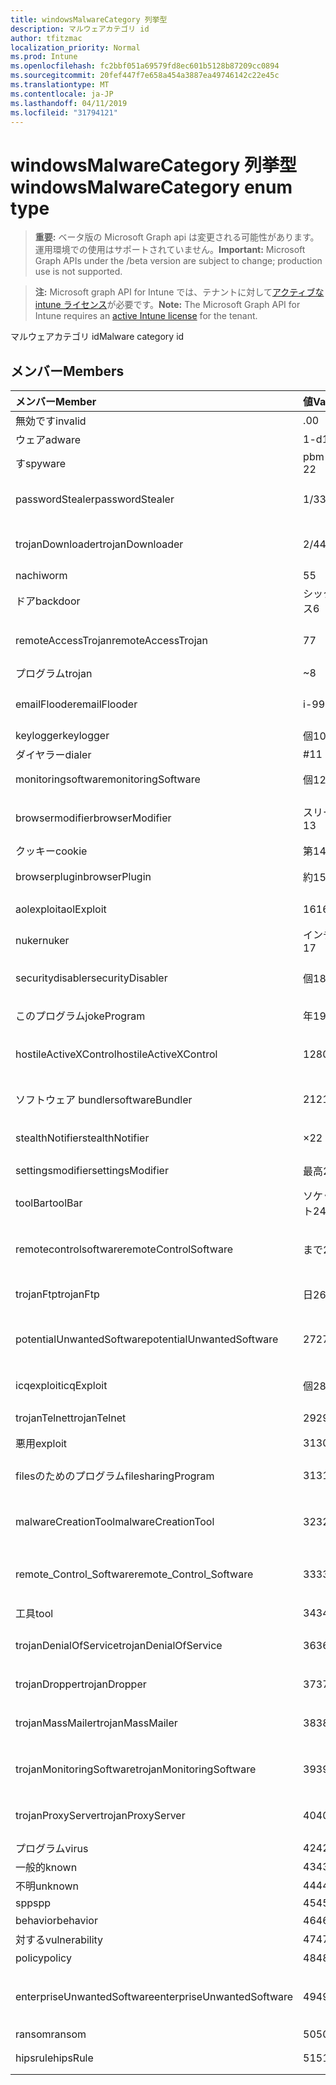 ```yaml
---
title: windowsMalwareCategory 列挙型
description: マルウェアカテゴリ id
author: tfitzmac
localization_priority: Normal
ms.prod: Intune
ms.openlocfilehash: fc2bbf051a69579fd8ec601b5128b87209cc0894
ms.sourcegitcommit: 20fef447f7e658a454a3887ea49746142c22e45c
ms.translationtype: MT
ms.contentlocale: ja-JP
ms.lasthandoff: 04/11/2019
ms.locfileid: "31794121"
---
```

# <a name="windowsmalwarecategory-enum-type"></a><span data-ttu-id="a7412-103">windowsMalwareCategory 列挙型</span><span class="sxs-lookup"><span data-stu-id="a7412-103">windowsMalwareCategory enum type</span></span>

> <span data-ttu-id="a7412-104">**重要:** ベータ版の Microsoft Graph api は変更される可能性があります。運用環境での使用はサポートされていません。</span><span class="sxs-lookup"><span data-stu-id="a7412-104">**Important:** Microsoft Graph APIs under the /beta version are subject to change; production use is not supported.</span></span>

> <span data-ttu-id="a7412-105">**注:** Microsoft graph API for Intune では、テナントに対して[アクティブな intune ライセンス](https://go.microsoft.com/fwlink/?linkid=839381)が必要です。</span><span class="sxs-lookup"><span data-stu-id="a7412-105">**Note:** The Microsoft Graph API for Intune requires an [active Intune license](https://go.microsoft.com/fwlink/?linkid=839381) for the tenant.</span></span>

<span data-ttu-id="a7412-106">マルウェアカテゴリ id</span><span class="sxs-lookup"><span data-stu-id="a7412-106">Malware category id</span></span>

## <a name="members"></a><span data-ttu-id="a7412-107">メンバー</span><span class="sxs-lookup"><span data-stu-id="a7412-107">Members</span></span>
|<span data-ttu-id="a7412-108">メンバー</span><span class="sxs-lookup"><span data-stu-id="a7412-108">Member</span></span>|<span data-ttu-id="a7412-109">値</span><span class="sxs-lookup"><span data-stu-id="a7412-109">Value</span></span>|<span data-ttu-id="a7412-110">説明</span><span class="sxs-lookup"><span data-stu-id="a7412-110">Description</span></span>|
|:---|:---|:---|
|<span data-ttu-id="a7412-111">無効です</span><span class="sxs-lookup"><span data-stu-id="a7412-111">invalid</span></span>|<span data-ttu-id="a7412-112">.0</span><span class="sxs-lookup"><span data-stu-id="a7412-112">0</span></span>|<span data-ttu-id="a7412-113">Invalid</span><span class="sxs-lookup"><span data-stu-id="a7412-113">Invalid</span></span>|
|<span data-ttu-id="a7412-114">ウェア</span><span class="sxs-lookup"><span data-stu-id="a7412-114">adware</span></span>|<span data-ttu-id="a7412-115">1-d</span><span class="sxs-lookup"><span data-stu-id="a7412-115">1</span></span>|<span data-ttu-id="a7412-116">ウェア</span><span class="sxs-lookup"><span data-stu-id="a7412-116">Adware</span></span>|
|<span data-ttu-id="a7412-117">す</span><span class="sxs-lookup"><span data-stu-id="a7412-117">spyware</span></span>|<span data-ttu-id="a7412-118">pbm-2</span><span class="sxs-lookup"><span data-stu-id="a7412-118">2</span></span>|<span data-ttu-id="a7412-119">す</span><span class="sxs-lookup"><span data-stu-id="a7412-119">Spyware</span></span>|
|<span data-ttu-id="a7412-120">passwordStealer</span><span class="sxs-lookup"><span data-stu-id="a7412-120">passwordStealer</span></span>|<span data-ttu-id="a7412-121">1/3</span><span class="sxs-lookup"><span data-stu-id="a7412-121">3</span></span>|<span data-ttu-id="a7412-122">パスワードの stealer</span><span class="sxs-lookup"><span data-stu-id="a7412-122">Password stealer</span></span>|
|<span data-ttu-id="a7412-123">trojanDownloader</span><span class="sxs-lookup"><span data-stu-id="a7412-123">trojanDownloader</span></span>|<span data-ttu-id="a7412-124">2/4</span><span class="sxs-lookup"><span data-stu-id="a7412-124">4</span></span>|<span data-ttu-id="a7412-125">トロイのダウンローダー</span><span class="sxs-lookup"><span data-stu-id="a7412-125">Trojan downloader</span></span>|
|<span data-ttu-id="a7412-126">nachi</span><span class="sxs-lookup"><span data-stu-id="a7412-126">worm</span></span>|<span data-ttu-id="a7412-127">5</span><span class="sxs-lookup"><span data-stu-id="a7412-127">5</span></span>|<span data-ttu-id="a7412-128">nachi</span><span class="sxs-lookup"><span data-stu-id="a7412-128">Worm</span></span>|
|<span data-ttu-id="a7412-129">ドア</span><span class="sxs-lookup"><span data-stu-id="a7412-129">backdoor</span></span>|<span data-ttu-id="a7412-130">シックス</span><span class="sxs-lookup"><span data-stu-id="a7412-130">6</span></span>|<span data-ttu-id="a7412-131">ドア</span><span class="sxs-lookup"><span data-stu-id="a7412-131">Backdoor</span></span>|
|<span data-ttu-id="a7412-132">remoteAccessTrojan</span><span class="sxs-lookup"><span data-stu-id="a7412-132">remoteAccessTrojan</span></span>|<span data-ttu-id="a7412-133">7</span><span class="sxs-lookup"><span data-stu-id="a7412-133">7</span></span>|<span data-ttu-id="a7412-134">リモートアクセストロイの木馬</span><span class="sxs-lookup"><span data-stu-id="a7412-134">Remote access Trojan</span></span>|
|<span data-ttu-id="a7412-135">プログラム</span><span class="sxs-lookup"><span data-stu-id="a7412-135">trojan</span></span>|<span data-ttu-id="a7412-136">~</span><span class="sxs-lookup"><span data-stu-id="a7412-136">8</span></span>|<span data-ttu-id="a7412-137">プログラム</span><span class="sxs-lookup"><span data-stu-id="a7412-137">Trojan</span></span>|
|<span data-ttu-id="a7412-138">emailFlooder</span><span class="sxs-lookup"><span data-stu-id="a7412-138">emailFlooder</span></span>|<span data-ttu-id="a7412-139">i-9</span><span class="sxs-lookup"><span data-stu-id="a7412-139">9</span></span>|<span data-ttu-id="a7412-140">電子メール flooder</span><span class="sxs-lookup"><span data-stu-id="a7412-140">Email flooder</span></span>|
|<span data-ttu-id="a7412-141">keylogger</span><span class="sxs-lookup"><span data-stu-id="a7412-141">keylogger</span></span>|<span data-ttu-id="a7412-142">個</span><span class="sxs-lookup"><span data-stu-id="a7412-142">10</span></span>|<span data-ttu-id="a7412-143">keylogger</span><span class="sxs-lookup"><span data-stu-id="a7412-143">Keylogger</span></span>|
|<span data-ttu-id="a7412-144">ダイヤラー</span><span class="sxs-lookup"><span data-stu-id="a7412-144">dialer</span></span>|<span data-ttu-id="a7412-145">#</span><span class="sxs-lookup"><span data-stu-id="a7412-145">11</span></span>|<span data-ttu-id="a7412-146">ダイヤラー</span><span class="sxs-lookup"><span data-stu-id="a7412-146">Dialer</span></span>|
|<span data-ttu-id="a7412-147">monitoringsoftware</span><span class="sxs-lookup"><span data-stu-id="a7412-147">monitoringSoftware</span></span>|<span data-ttu-id="a7412-148">個</span><span class="sxs-lookup"><span data-stu-id="a7412-148">12</span></span>|<span data-ttu-id="a7412-149">監視ソフトウェア</span><span class="sxs-lookup"><span data-stu-id="a7412-149">Monitoring software</span></span>|
|<span data-ttu-id="a7412-150">browsermodifier</span><span class="sxs-lookup"><span data-stu-id="a7412-150">browserModifier</span></span>|<span data-ttu-id="a7412-151">スリー</span><span class="sxs-lookup"><span data-stu-id="a7412-151">13</span></span>|<span data-ttu-id="a7412-152">ブラウザーのモディファイア</span><span class="sxs-lookup"><span data-stu-id="a7412-152">Browser modifier</span></span>|
|<span data-ttu-id="a7412-153">クッキー</span><span class="sxs-lookup"><span data-stu-id="a7412-153">cookie</span></span>|<span data-ttu-id="a7412-154">第</span><span class="sxs-lookup"><span data-stu-id="a7412-154">14</span></span>|<span data-ttu-id="a7412-155">クッキー</span><span class="sxs-lookup"><span data-stu-id="a7412-155">Cookie</span></span>|
|<span data-ttu-id="a7412-156">browserplugin</span><span class="sxs-lookup"><span data-stu-id="a7412-156">browserPlugin</span></span>|<span data-ttu-id="a7412-157">約</span><span class="sxs-lookup"><span data-stu-id="a7412-157">15</span></span>|<span data-ttu-id="a7412-158">ブラウザープラグイン</span><span class="sxs-lookup"><span data-stu-id="a7412-158">Browser plugin</span></span>|
|<span data-ttu-id="a7412-159">aolexploit</span><span class="sxs-lookup"><span data-stu-id="a7412-159">aolExploit</span></span>|<span data-ttu-id="a7412-160">16</span><span class="sxs-lookup"><span data-stu-id="a7412-160">16</span></span>|<span data-ttu-id="a7412-161">AOL の悪用</span><span class="sxs-lookup"><span data-stu-id="a7412-161">AOL exploit</span></span>|
|<span data-ttu-id="a7412-162">nuker</span><span class="sxs-lookup"><span data-stu-id="a7412-162">nuker</span></span>|<span data-ttu-id="a7412-163">インチ</span><span class="sxs-lookup"><span data-stu-id="a7412-163">17</span></span>|<span data-ttu-id="a7412-164">Nuker</span><span class="sxs-lookup"><span data-stu-id="a7412-164">Nuker</span></span>|
|<span data-ttu-id="a7412-165">securitydisabler</span><span class="sxs-lookup"><span data-stu-id="a7412-165">securityDisabler</span></span>|<span data-ttu-id="a7412-166">個</span><span class="sxs-lookup"><span data-stu-id="a7412-166">18</span></span>|<span data-ttu-id="a7412-167">セキュリティ disabler</span><span class="sxs-lookup"><span data-stu-id="a7412-167">Security disabler</span></span>|
|<span data-ttu-id="a7412-168">このプログラム</span><span class="sxs-lookup"><span data-stu-id="a7412-168">jokeProgram</span></span>|<span data-ttu-id="a7412-169">年</span><span class="sxs-lookup"><span data-stu-id="a7412-169">19</span></span>|<span data-ttu-id="a7412-170">ジョークプログラム</span><span class="sxs-lookup"><span data-stu-id="a7412-170">Joke program</span></span>|
|<span data-ttu-id="a7412-171">hostileActiveXControl</span><span class="sxs-lookup"><span data-stu-id="a7412-171">hostileActiveXControl</span></span>|<span data-ttu-id="a7412-172">1280</span><span class="sxs-lookup"><span data-stu-id="a7412-172">20</span></span>|<span data-ttu-id="a7412-173">悪意のある ActiveX コントロール</span><span class="sxs-lookup"><span data-stu-id="a7412-173">Hostile ActiveX control</span></span>|
|<span data-ttu-id="a7412-174">ソフトウェア bundler</span><span class="sxs-lookup"><span data-stu-id="a7412-174">softwareBundler</span></span>|<span data-ttu-id="a7412-175">21</span><span class="sxs-lookup"><span data-stu-id="a7412-175">21</span></span>|<span data-ttu-id="a7412-176">ソフトウェア bundler</span><span class="sxs-lookup"><span data-stu-id="a7412-176">Software bundler</span></span>|
|<span data-ttu-id="a7412-177">stealthNotifier</span><span class="sxs-lookup"><span data-stu-id="a7412-177">stealthNotifier</span></span>|<span data-ttu-id="a7412-178">×</span><span class="sxs-lookup"><span data-stu-id="a7412-178">22</span></span>|<span data-ttu-id="a7412-179">ステルスモディファイア</span><span class="sxs-lookup"><span data-stu-id="a7412-179">Stealth modifier</span></span>|
|<span data-ttu-id="a7412-180">settingsmodifier</span><span class="sxs-lookup"><span data-stu-id="a7412-180">settingsModifier</span></span>|<span data-ttu-id="a7412-181">最高</span><span class="sxs-lookup"><span data-stu-id="a7412-181">23</span></span>|<span data-ttu-id="a7412-182">設定修飾子</span><span class="sxs-lookup"><span data-stu-id="a7412-182">Settings modifier</span></span>|
|<span data-ttu-id="a7412-183">toolBar</span><span class="sxs-lookup"><span data-stu-id="a7412-183">toolBar</span></span>|<span data-ttu-id="a7412-184">ソケット</span><span class="sxs-lookup"><span data-stu-id="a7412-184">24</span></span>|<span data-ttu-id="a7412-185">ツールバー</span><span class="sxs-lookup"><span data-stu-id="a7412-185">Toolbar</span></span>|
|<span data-ttu-id="a7412-186">remotecontrolsoftware</span><span class="sxs-lookup"><span data-stu-id="a7412-186">remoteControlSoftware</span></span>|<span data-ttu-id="a7412-187">まで</span><span class="sxs-lookup"><span data-stu-id="a7412-187">25</span></span>|<span data-ttu-id="a7412-188">リモートコントロールソフトウェア</span><span class="sxs-lookup"><span data-stu-id="a7412-188">Remote control software</span></span>|
|<span data-ttu-id="a7412-189">trojanFtp</span><span class="sxs-lookup"><span data-stu-id="a7412-189">trojanFtp</span></span>|<span data-ttu-id="a7412-190">日</span><span class="sxs-lookup"><span data-stu-id="a7412-190">26</span></span>|<span data-ttu-id="a7412-191">トロイの FTP</span><span class="sxs-lookup"><span data-stu-id="a7412-191">Trojan FTP</span></span>|
|<span data-ttu-id="a7412-192">potentialUnwantedSoftware</span><span class="sxs-lookup"><span data-stu-id="a7412-192">potentialUnwantedSoftware</span></span>|<span data-ttu-id="a7412-193">27</span><span class="sxs-lookup"><span data-stu-id="a7412-193">27</span></span>|<span data-ttu-id="a7412-194">望ましくない可能性のあるソフトウェア</span><span class="sxs-lookup"><span data-stu-id="a7412-194">Potential unwanted software</span></span>|
|<span data-ttu-id="a7412-195">icqexploit</span><span class="sxs-lookup"><span data-stu-id="a7412-195">icqExploit</span></span>|<span data-ttu-id="a7412-196">個</span><span class="sxs-lookup"><span data-stu-id="a7412-196">28</span></span>|<span data-ttu-id="a7412-197">ICQ のエクスプロイト</span><span class="sxs-lookup"><span data-stu-id="a7412-197">ICQ exploit</span></span>|
|<span data-ttu-id="a7412-198">trojanTelnet</span><span class="sxs-lookup"><span data-stu-id="a7412-198">trojanTelnet</span></span>|<span data-ttu-id="a7412-199">29</span><span class="sxs-lookup"><span data-stu-id="a7412-199">29</span></span>|<span data-ttu-id="a7412-200">トロイの telnet</span><span class="sxs-lookup"><span data-stu-id="a7412-200">Trojan telnet</span></span>|
|<span data-ttu-id="a7412-201">悪用</span><span class="sxs-lookup"><span data-stu-id="a7412-201">exploit</span></span>|<span data-ttu-id="a7412-202">31</span><span class="sxs-lookup"><span data-stu-id="a7412-202">30</span></span>|<span data-ttu-id="a7412-203">悪用</span><span class="sxs-lookup"><span data-stu-id="a7412-203">Exploit</span></span>|
|<span data-ttu-id="a7412-204">filesのためのプログラム</span><span class="sxs-lookup"><span data-stu-id="a7412-204">filesharingProgram</span></span>|<span data-ttu-id="a7412-205">31</span><span class="sxs-lookup"><span data-stu-id="a7412-205">31</span></span>|<span data-ttu-id="a7412-206">ファイル共有プログラム</span><span class="sxs-lookup"><span data-stu-id="a7412-206">File sharing program</span></span>|
|<span data-ttu-id="a7412-207">malwareCreationTool</span><span class="sxs-lookup"><span data-stu-id="a7412-207">malwareCreationTool</span></span>|<span data-ttu-id="a7412-208">32</span><span class="sxs-lookup"><span data-stu-id="a7412-208">32</span></span>|<span data-ttu-id="a7412-209">マルウェア作成ツール</span><span class="sxs-lookup"><span data-stu-id="a7412-209">Malware creation tool</span></span>|
|<span data-ttu-id="a7412-210">remote_Control_Software</span><span class="sxs-lookup"><span data-stu-id="a7412-210">remote_Control_Software</span></span>|<span data-ttu-id="a7412-211">33</span><span class="sxs-lookup"><span data-stu-id="a7412-211">33</span></span>|<span data-ttu-id="a7412-212">リモートコントロールソフトウェア</span><span class="sxs-lookup"><span data-stu-id="a7412-212">Remote control software</span></span>|
|<span data-ttu-id="a7412-213">工具</span><span class="sxs-lookup"><span data-stu-id="a7412-213">tool</span></span>|<span data-ttu-id="a7412-214">34</span><span class="sxs-lookup"><span data-stu-id="a7412-214">34</span></span>|<span data-ttu-id="a7412-215">ツール</span><span class="sxs-lookup"><span data-stu-id="a7412-215">Tool</span></span>|
|<span data-ttu-id="a7412-216">trojanDenialOfService</span><span class="sxs-lookup"><span data-stu-id="a7412-216">trojanDenialOfService</span></span>|<span data-ttu-id="a7412-217">36</span><span class="sxs-lookup"><span data-stu-id="a7412-217">36</span></span>|<span data-ttu-id="a7412-218">トロイの木馬サービス拒否</span><span class="sxs-lookup"><span data-stu-id="a7412-218">Trojan denial of service</span></span>|
|<span data-ttu-id="a7412-219">trojanDropper</span><span class="sxs-lookup"><span data-stu-id="a7412-219">trojanDropper</span></span>|<span data-ttu-id="a7412-220">37</span><span class="sxs-lookup"><span data-stu-id="a7412-220">37</span></span>|<span data-ttu-id="a7412-221">トロイアのスポイト</span><span class="sxs-lookup"><span data-stu-id="a7412-221">Trojan dropper</span></span>|
|<span data-ttu-id="a7412-222">trojanMassMailer</span><span class="sxs-lookup"><span data-stu-id="a7412-222">trojanMassMailer</span></span>|<span data-ttu-id="a7412-223">38</span><span class="sxs-lookup"><span data-stu-id="a7412-223">38</span></span>|<span data-ttu-id="a7412-224">トロイの大量メールプログラム</span><span class="sxs-lookup"><span data-stu-id="a7412-224">Trojan mass mailer</span></span>|
|<span data-ttu-id="a7412-225">trojanMonitoringSoftware</span><span class="sxs-lookup"><span data-stu-id="a7412-225">trojanMonitoringSoftware</span></span>|<span data-ttu-id="a7412-226">39</span><span class="sxs-lookup"><span data-stu-id="a7412-226">39</span></span>|<span data-ttu-id="a7412-227">トロイの監視ソフトウェア</span><span class="sxs-lookup"><span data-stu-id="a7412-227">Trojan monitoring software</span></span>|
|<span data-ttu-id="a7412-228">trojanProxyServer</span><span class="sxs-lookup"><span data-stu-id="a7412-228">trojanProxyServer</span></span>|<span data-ttu-id="a7412-229">40</span><span class="sxs-lookup"><span data-stu-id="a7412-229">40</span></span>|<span data-ttu-id="a7412-230">トロイのプロキシサーバー</span><span class="sxs-lookup"><span data-stu-id="a7412-230">Trojan proxy server</span></span>|
|<span data-ttu-id="a7412-231">プログラム</span><span class="sxs-lookup"><span data-stu-id="a7412-231">virus</span></span>|<span data-ttu-id="a7412-232">42</span><span class="sxs-lookup"><span data-stu-id="a7412-232">42</span></span>|<span data-ttu-id="a7412-233">プログラム</span><span class="sxs-lookup"><span data-stu-id="a7412-233">Virus</span></span>|
|<span data-ttu-id="a7412-234">一般的</span><span class="sxs-lookup"><span data-stu-id="a7412-234">known</span></span>|<span data-ttu-id="a7412-235">43</span><span class="sxs-lookup"><span data-stu-id="a7412-235">43</span></span>|<span data-ttu-id="a7412-236">一般的</span><span class="sxs-lookup"><span data-stu-id="a7412-236">Known</span></span>|
|<span data-ttu-id="a7412-237">不明</span><span class="sxs-lookup"><span data-stu-id="a7412-237">unknown</span></span>|<span data-ttu-id="a7412-238">44</span><span class="sxs-lookup"><span data-stu-id="a7412-238">44</span></span>|<span data-ttu-id="a7412-239">不明</span><span class="sxs-lookup"><span data-stu-id="a7412-239">Unknown</span></span>|
|<span data-ttu-id="a7412-240">spp</span><span class="sxs-lookup"><span data-stu-id="a7412-240">spp</span></span>|<span data-ttu-id="a7412-241">45</span><span class="sxs-lookup"><span data-stu-id="a7412-241">45</span></span>|<span data-ttu-id="a7412-242">SPP</span><span class="sxs-lookup"><span data-stu-id="a7412-242">SPP</span></span>|
|<span data-ttu-id="a7412-243">behavior</span><span class="sxs-lookup"><span data-stu-id="a7412-243">behavior</span></span>|<span data-ttu-id="a7412-244">46</span><span class="sxs-lookup"><span data-stu-id="a7412-244">46</span></span>|<span data-ttu-id="a7412-245">動作</span><span class="sxs-lookup"><span data-stu-id="a7412-245">Behavior</span></span>|
|<span data-ttu-id="a7412-246">対する</span><span class="sxs-lookup"><span data-stu-id="a7412-246">vulnerability</span></span>|<span data-ttu-id="a7412-247">47</span><span class="sxs-lookup"><span data-stu-id="a7412-247">47</span></span>|<span data-ttu-id="a7412-248">対する</span><span class="sxs-lookup"><span data-stu-id="a7412-248">Vulnerability</span></span>|
|<span data-ttu-id="a7412-249">policy</span><span class="sxs-lookup"><span data-stu-id="a7412-249">policy</span></span>|<span data-ttu-id="a7412-250">48</span><span class="sxs-lookup"><span data-stu-id="a7412-250">48</span></span>|<span data-ttu-id="a7412-251">ポリシー</span><span class="sxs-lookup"><span data-stu-id="a7412-251">Policy</span></span>|
|<span data-ttu-id="a7412-252">enterpriseUnwantedSoftware</span><span class="sxs-lookup"><span data-stu-id="a7412-252">enterpriseUnwantedSoftware</span></span>|<span data-ttu-id="a7412-253">49</span><span class="sxs-lookup"><span data-stu-id="a7412-253">49</span></span>|<span data-ttu-id="a7412-254">エンタープライズの不要なソフトウェア</span><span class="sxs-lookup"><span data-stu-id="a7412-254">Enterprise Unwanted Software</span></span>|
|<span data-ttu-id="a7412-255">ransom</span><span class="sxs-lookup"><span data-stu-id="a7412-255">ransom</span></span>|<span data-ttu-id="a7412-256">50</span><span class="sxs-lookup"><span data-stu-id="a7412-256">50</span></span>|<span data-ttu-id="a7412-257">ransom</span><span class="sxs-lookup"><span data-stu-id="a7412-257">Ransom</span></span>|
|<span data-ttu-id="a7412-258">hipsrule</span><span class="sxs-lookup"><span data-stu-id="a7412-258">hipsRule</span></span>|<span data-ttu-id="a7412-259">51</span><span class="sxs-lookup"><span data-stu-id="a7412-259">51</span></span>|<span data-ttu-id="a7412-260">HIPS ルール</span><span class="sxs-lookup"><span data-stu-id="a7412-260">HIPS Rule</span></span>|





